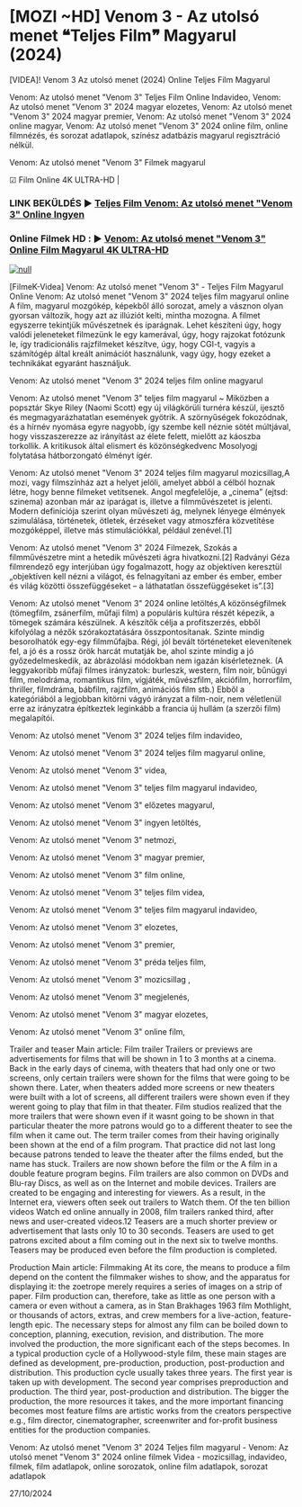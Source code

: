 # [MOZI ~HD] Venom 3 - Az utolsó menet ❝Teljes Film❞ Magyarul (2024)




[VIDEA]! Venom 3 Az utolsó menet (2024) Online Teljes Film Magyarul

Venom: Az utolsó menet "Venom 3" Teljes Film Online Indavideo, Venom: Az utolsó menet "Venom 3" 2024 magyar elozetes, Venom: Az utolsó menet "Venom 3" 2024 magyar premier, Venom: Az utolsó menet "Venom 3" 2024 online magyar, Venom: Az utolsó menet "Venom 3" 2024 online film, online filmnézés, és sorozat adatlapok, színész adatbázis magyarul regisztráció nélkül.

Venom: Az utolsó menet "Venom 3" Filmek magyarul

☑ Film Online 4K ULTRA-HD |

### LINK BEKÜLDÉS ▶️ [Teljes Film Venom: Az utolsó menet "Venom 3" Online Ingyen](https://t.co/nODTbvDmFY)

### Online Filmek HD : ▶️ [Venom: Az utolsó menet "Venom 3" Online Film Magyarul 4K ULTRA-HD](https://t.co/nODTbvDmFY)

[![null](https://static.wixstatic.com/media/855a25_043b5abeb4ae4d35ac003198e7fe56ed~mv2.gif)](https://t.co/nODTbvDmFY)

[FilmeK-Videa] Venom: Az utolsó menet "Venom 3" - Teljes Film Magyarul Online
Venom: Az utolsó menet "Venom 3" 2024 teljes film magyarul online A film, magyarul mozgókép, képekből álló sorozat, amely a vásznon olyan gyorsan változik, hogy azt az illúziót kelti, mintha mozogna. A filmet egyszerre tekintjük művészetnek és iparágnak. Lehet készíteni úgy, hogy valódi jeleneteket filmezünk le egy kamerával, úgy, hogy rajzokat fotózunk le, így tradicionális rajzfilmeket készítve, úgy, hogy CGI-t, vagyis a számítógép által kreált animációt használunk, vagy úgy, hogy ezeket a technikákat egyaránt használjuk.

Venom: Az utolsó menet "Venom 3" 2024 teljes film online magyarul

Venom: Az utolsó menet "Venom 3" teljes film magyarul ~ Miközben a popsztár Skye Riley (Naomi Scott) egy új világkörüli turnéra készül, ijesztő és megmagyarázhatatlan események gyötrik. A szörnyűségek fokozódnak, és a hírnév nyomása egyre nagyobb, így szembe kell néznie sötét múltjával, hogy visszaszerezze az irányítást az élete felett, mielőtt az káoszba torkollik. A kritikusok által elismert és közönségkedvenc Mosolyogj folytatása hátborzongató élményt ígér.

Venom: Az utolsó menet "Venom 3" 2024 teljes film magyarul mozicsillag,A mozi, vagy filmszínház azt a helyet jelöli, amelyet abból a célból hoznak létre, hogy benne filmeket vetítsenek. Angol megfelelője, a „cinema” (ejtsd: szinema) azonban már az iparágat is, illetve a filmművészetet is jelenti. Modern definíciója szerint olyan művészeti ág, melynek lényege élmények szimulálása, történetek, ötletek, érzéseket vagy atmoszféra közvetítése mozgóképpel, illetve más stimulációkkal, például zenével.[1]

Venom: Az utolsó menet "Venom 3" 2024 Filmezek, Szokás a filmművészetre mint a hetedik művészeti ágra hivatkozni.[2] Radványi Géza filmrendező egy interjúban úgy fogalmazott, hogy az objektíven keresztül „objektíven kell nézni a világot, és felnagyítani az ember és ember, ember és világ közötti összefüggéseket – a láthatatlan összefüggéseket is”.[3]

Venom: Az utolsó menet "Venom 3" 2024 online letöltés,A közönségfilmek (tömegfilm, zsánerfilm, műfaji film) a populáris kultúra részét képezik, a tömegek számára készülnek. A készítők célja a profitszerzés, ebből kifolyólag a nézők szórakoztatására összpontosítanak. Szinte mindig besorolhatók egy-egy filmműfajba. Régi, jól bevált történeteket elevenítenek fel, a jó és a rossz örök harcát mutatják be, ahol szinte mindig a jó győzedelmeskedik, az ábrázolási módokban nem igazán kísérleteznek. (A leggyakoribb műfaji filmes irányzatok: burleszk, western, film noir, bűnügyi film, melodráma, romantikus film, vígjáték, művészfilm, akciófilm, horrorfilm, thriller, filmdráma, bábfilm, rajzfilm, animációs film stb.) Ebből a kategóriából a legjobban kitörni vágyó irányzat a film-noir, nem véletlenül erre az irányzatra építkeztek leginkább a francia új hullám (a szerzői film) megalapítói.

Venom: Az utolsó menet "Venom 3" 2024 teljes film indavideo,

Venom: Az utolsó menet "Venom 3" 2024 teljes film magyarul online,

Venom: Az utolsó menet "Venom 3" videa,

Venom: Az utolsó menet "Venom 3" teljes film magyarul indavideo,

Venom: Az utolsó menet "Venom 3" előzetes magyarul,

Venom: Az utolsó menet "Venom 3" ingyen letöltés,

Venom: Az utolsó menet "Venom 3" netmozi,

Venom: Az utolsó menet "Venom 3" magyar premier,

Venom: Az utolsó menet "Venom 3" film online,

Venom: Az utolsó menet "Venom 3" teljes film videa,

Venom: Az utolsó menet "Venom 3" teljes film magyarul indavideo,

Venom: Az utolsó menet "Venom 3" elozetes,

Venom: Az utolsó menet "Venom 3" premier,

Venom: Az utolsó menet "Venom 3" préda teljes film,

Venom: Az utolsó menet "Venom 3" mozicsillag ,

Venom: Az utolsó menet "Venom 3" megjelenés,

Venom: Az utolsó menet "Venom 3" magyar elozetes,

Venom: Az utolsó menet "Venom 3" online film,

Trailer and teaser Main article: Film trailer Trailers or previews are advertisements for films that will be shown in 1 to 3 months at a cinema. Back in the early days of cinema, with theaters that had only one or two screens, only certain trailers were shown for the films that were going to be shown there. Later, when theaters added more screens or new theaters were built with a lot of screens, all different trailers were shown even if they werent going to play that film in that theater. Film studios realized that the more trailers that were shown even if it wasnt going to be shown in that particular theater the more patrons would go to a different theater to see the film when it came out. The term trailer comes from their having originally been shown at the end of a film program. That practice did not last long because patrons tended to leave the theater after the films ended, but the name has stuck. Trailers are now shown before the film or the A film in a double feature program begins. Film trailers are also common on DVDs and Blu-ray Discs, as well as on the Internet and mobile devices. Trailers are created to be engaging and interesting for viewers. As a result, in the Internet era, viewers often seek out trailers to Watch them. Of the ten billion videos Watch ed online annually in 2008, film trailers ranked third, after news and user-created videos.12 Teasers are a much shorter preview or advertisement that lasts only 10 to 30 seconds. Teasers are used to get patrons excited about a film coming out in the next six to twelve months. Teasers may be produced even before the film production is completed.

Production Main article: Filmmaking At its core, the means to produce a film depend on the content the filmmaker wishes to show, and the apparatus for displaying it: the zoetrope merely requires a series of images on a strip of paper. Film production can, therefore, take as little as one person with a camera or even without a camera, as in Stan Brakhages 1963 film Mothlight, or thousands of actors, extras, and crew members for a live-action, feature-length epic. The necessary steps for almost any film can be boiled down to conception, planning, execution, revision, and distribution. The more involved the production, the more significant each of the steps becomes. In a typical production cycle of a Hollywood-style film, these main stages are defined as development, pre-production, production, post-production and distribution. This production cycle usually takes three years. The first year is taken up with development. The second year comprises preproduction and production. The third year, post-production and distribution. The bigger the production, the more resources it takes, and the more important financing becomes most feature films are artistic works from the creators perspective e.g., film director, cinematographer, screenwriter and for-profit business entities for the production companies.

Venom: Az utolsó menet "Venom 3" 2024 Teljes film magyarul - Venom: Az utolsó menet "Venom 3" 2024 online filmek Videa - mozicsillag, indavideo, filmek, film adatlapok, online sorozatok, online film adatlapok, sorozat adatlapok

27/10/2024
